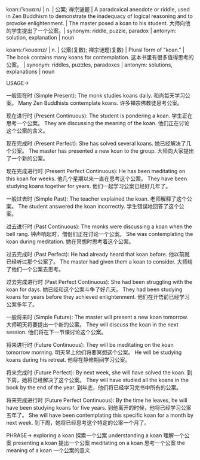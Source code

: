 koan:/ˈkoʊɑːn/ | n. | 公案; 禅宗谜题 | A paradoxical anecdote or riddle, used in Zen Buddhism to demonstrate the inadequacy of logical reasoning and to provoke enlightenment. | The master posed a koan to his student.  大师向他的学生提出了一个公案。| synonym: riddle, puzzle, paradox | antonym: solution, explanation | noun

koans:/ˈkoʊɑːnz/ | n. | 公案(复数); 禅宗谜题(复数) | Plural form of "koan."  |  The book contains many koans for contemplation. 这本书里有很多值得思考的公案。 | synonym: riddles, puzzles, paradoxes | antonym: solutions, explanations | noun


USAGE->

一般现在时 (Simple Present):
The monk studies koans daily.  和尚每天学习公案。
Many Zen Buddhists contemplate koans. 许多禅宗佛教徒思考公案。


现在进行时 (Present Continuous):
The student is pondering a koan. 学生正在思考一个公案。
They are discussing the meaning of the koan. 他们正在讨论这个公案的含义。


现在完成时 (Present Perfect):
She has solved several koans. 她已经解决了几个公案。
The master has presented a new koan to the group. 大师向大家提出了一个新的公案。


现在完成进行时 (Present Perfect Continuous):
He has been meditating on this koan for weeks.  他几个星期以来一直在思考这个公案。
They have been studying koans together for years. 他们一起学习公案已经好几年了。


一般过去时 (Simple Past):
The teacher explained the koan. 老师解释了这个公案。
The student answered the koan incorrectly. 学生错误地回答了这个公案。


过去进行时 (Past Continuous):
The monks were discussing a koan when the bell rang.  钟声响起时，僧侣们正在讨论一个公案。
She was contemplating the koan during meditation. 她在冥想时思考着这个公案。


过去完成时 (Past Perfect):
He had already heard that koan before. 他以前就已经听过那个公案了。
The master had given them a koan to consider. 大师给了他们一个公案去思考。


过去完成进行时 (Past Perfect Continuous):
She had been struggling with the koan for days. 她已经和这个公案斗争了好几天。
They had been studying koans for years before they achieved enlightenment. 他们在开悟前已经学习公案多年了。


一般将来时 (Simple Future):
The master will present a new koan tomorrow. 大师明天将要提出一个新的公案。
They will discuss the koan in the next session. 他们将在下一节课讨论这个公案。


将来进行时 (Future Continuous):
They will be meditating on the koan tomorrow morning. 明天早上他们将要冥想这个公案。
He will be studying koans during his retreat. 他将在静修期间学习公案。


将来完成时 (Future Perfect):
By next week, she will have solved the koan. 到下周，她将已经解决了这个公案。
They will have studied all the koans in the book by the end of the year. 到年底，他们将已经学习完书中所有的公案。


将来完成进行时 (Future Perfect Continuous):
By the time he leaves, he will have been studying koans for five years. 到他离开的时候，他将已经学习公案五年了。
She will have been contemplating this specific koan for a month by next week. 到下周，她将已经思考这个特定的公案一个月了。


PHRASE->
exploring a koan  探索一个公案
understanding a koan 理解一个公案
presenting a koan 提出一个公案
meditating on a koan 思考一个公案
the meaning of a koan  一个公案的意义
